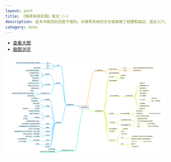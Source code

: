 ```yaml
---
layout: post
title: 《推荐系统实践》笔记（一）
description: 这本书我觉的还是不错的。对推荐系统的方方面面做了梳理和描述，适合入门。我用了一周时间读完，画了几张图。第一部分主要讲述了什么是推荐系统，都有那些应用，以及如何进行测评。
category: note
---
```


* [查看大图](/images/note/recommended-system-1.png "查看大图")
* [脑图浏览](http://mindpedia.appspot.com/m?url=http://madagang.com/mindmap/recommended-system-1.mm "脑图浏览")

![](/images/note/recommended-system-1_m.png "推荐系统（一）")
